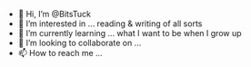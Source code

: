 - 👋 Hi, I’m @BitsTuck
- 👀 I’m interested in ... reading & writing of all sorts
- 🌱 I’m currently learning ... what I want to be when I grow up
- 💞️ I’m looking to collaborate on ...
- 📫 How to reach me ...

<!---
BitsTuck/BitsTuck is a ✨ special ✨ repository because its `README.md` (this file) appears on your GitHub profile.
You can click the Preview link to take a look at your changes.
--->
